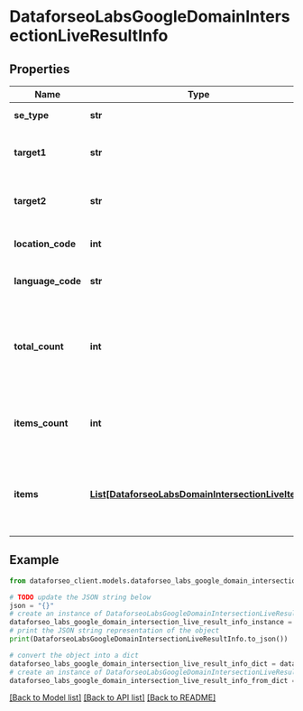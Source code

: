 # DataforseoLabsGoogleDomainIntersectionLiveResultInfo


## Properties

Name | Type | Description | Notes
------------ | ------------- | ------------- | -------------
**se_type** | **str** | search engine type | [optional] 
**target1** | **str** | the first target domain in a POST array | [optional] 
**target2** | **str** | the second target domain in a POST array | [optional] 
**location_code** | **int** | location code in a POST array | [optional] 
**language_code** | **str** | language code in a POST array | [optional] 
**total_count** | **int** | total amount of results in our database relevant to your request | [optional] 
**items_count** | **int** | the number of results returned in the items array | [optional] 
**items** | [**List[DataforseoLabsDomainIntersectionLiveItem]**](DataforseoLabsDomainIntersectionLiveItem.md) | contains keywords, relevant SERP elements and related data | [optional] 

## Example

```python
from dataforseo_client.models.dataforseo_labs_google_domain_intersection_live_result_info import DataforseoLabsGoogleDomainIntersectionLiveResultInfo

# TODO update the JSON string below
json = "{}"
# create an instance of DataforseoLabsGoogleDomainIntersectionLiveResultInfo from a JSON string
dataforseo_labs_google_domain_intersection_live_result_info_instance = DataforseoLabsGoogleDomainIntersectionLiveResultInfo.from_json(json)
# print the JSON string representation of the object
print(DataforseoLabsGoogleDomainIntersectionLiveResultInfo.to_json())

# convert the object into a dict
dataforseo_labs_google_domain_intersection_live_result_info_dict = dataforseo_labs_google_domain_intersection_live_result_info_instance.to_dict()
# create an instance of DataforseoLabsGoogleDomainIntersectionLiveResultInfo from a dict
dataforseo_labs_google_domain_intersection_live_result_info_from_dict = DataforseoLabsGoogleDomainIntersectionLiveResultInfo.from_dict(dataforseo_labs_google_domain_intersection_live_result_info_dict)
```
[[Back to Model list]](../README.md#documentation-for-models) [[Back to API list]](../README.md#documentation-for-api-endpoints) [[Back to README]](../README.md)


